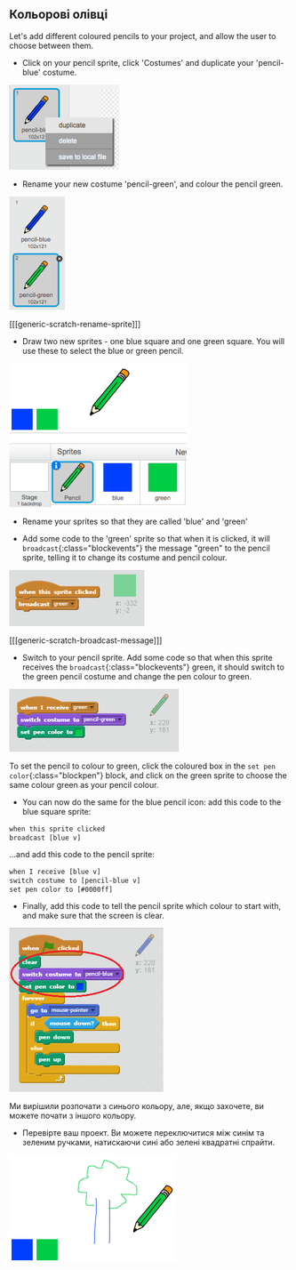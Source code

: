 ## Кольорові олівці

Let's add different coloured pencils to your project, and allow the user to choose between them.

+ Click on your pencil sprite, click 'Costumes' and duplicate your 'pencil-blue' costume.

![скріншот](images/paint-blue-duplicate.png)

+ Rename your new costume 'pencil-green', and colour the pencil green.

![скріншот](images/paint-pencil-green.png)

[[[generic-scratch-rename-sprite]]]

+ Draw two new sprites - one blue square and one green square. You will use these to select the blue or green pencil.

![скріншот](images/paint-selectors.png)

+ Rename your sprites so that they are called 'blue' and 'green'

+ Add some code to the 'green' sprite so that when it is clicked, it will `broadcast`{:class="blockevents"} the message "green" to the pencil sprite, telling it to change its costume and pencil colour.

![Broadcast green](images/paint-broadcast-green.png)

[[[generic-scratch-broadcast-message]]]

+ Switch to your pencil sprite. Add some code so that when this sprite receives the `broadcast`{:class="blockevents"} green, it should switch to the green pencil costume and change the pen colour to green.

![Broadcast green](images/broadcast-green.png)

To set the pencil to colour to green, click the coloured box in the `set pen color`{:class="blockpen"} block, and click on the green sprite to choose the same colour green as your pencil colour.

+ You can now do the same for the blue pencil icon: add this code to the blue square sprite:

```blocks
when this sprite clicked
broadcast [blue v]
```

...and add this code to the pencil sprite:

```blocks
when I receive [blue v]
switch costume to [pencil-blue v]
set pen color to [#0000ff]
```

+ Finally, add this code to tell the pencil sprite which colour to start with, and make sure that the screen is clear.

![Start pencil](images/start-pencil.png)

Ми вирішили розпочати з синього кольору, але, якщо захочете, ви можете почати з іншого кольору.

+ Перевірте ваш проект. Ви можете переключитися між синім та зеленим ручками, натискаючи сині або зелені квадратні спрайти.

![screenshot](images/paint-pens-test.png)